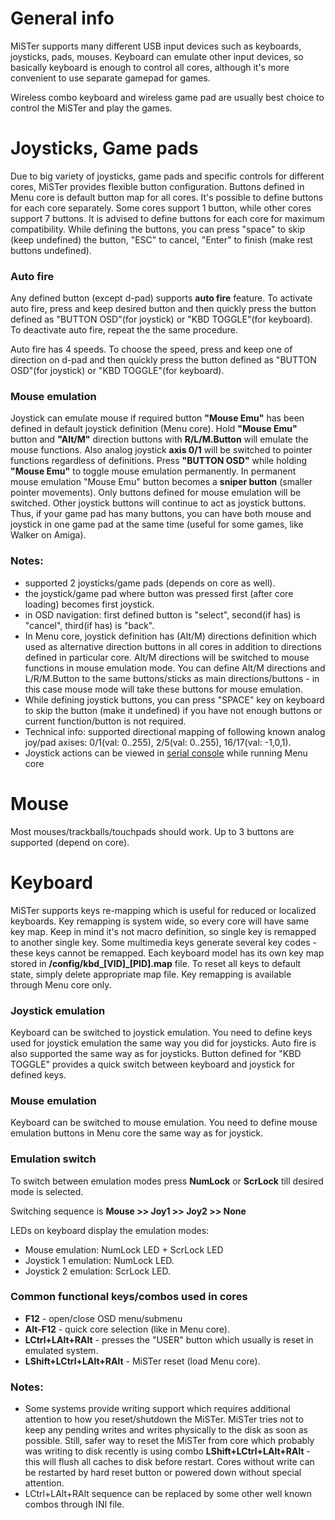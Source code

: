 # General info
MiSTer supports many different USB input devices such as keyboards, joysticks, pads, mouses. Keyboard can emulate other input devices, so basically keyboard is enough to control all cores, although it's more convenient to use separate gamepad for games.

Wireless combo keyboard and wireless game pad are usually best choice to control the MiSTer and play the games.

# Joysticks, Game pads
Due to big variety of joysticks, game pads and specific controls for different cores, MiSTer provides flexible button configuration.
Buttons defined in Menu core is default button map for all cores. It's possible to define buttons for each core separately. Some cores support 1 button, while other cores support 7 buttons. It is advised to define buttons for each core for maximum compatibility.
While defining the buttons, you can press "space" to skip (keep undefined) the button, "ESC" to cancel, "Enter" to finish (make rest buttons undefined).

### Auto fire
Any defined button (except d-pad) supports **auto fire** feature. To activate auto fire, press and keep desired button and then quickly press the button defined as "BUTTON OSD"(for joystick) or "KBD TOGGLE"(for keyboard). To deactivate auto fire, repeat the the same procedure.

Auto fire has 4 speeds. To choose the speed, press and keep one of direction on d-pad and then quickly press the button defined as "BUTTON OSD"(for joystick) or "KBD TOGGLE"(for keyboard).

### Mouse emulation
Joystick can emulate mouse if required button **"Mouse Emu"** has been defined in default joystick definition (Menu core).
Hold **"Mouse Emu"** button and **"Alt/M"** direction buttons with **R/L/M.Button** will emulate the mouse functions. Also analog joystick **axis 0/1** will be switched to pointer functions regardless of definitions. Press **"BUTTON OSD"** while holding **"Mouse Emu"** to toggle mouse emulation permanently. In permanent mouse emulation "Mouse Emu" button becomes a **sniper button** (smaller pointer movements). Only buttons defined for mouse emulation will be switched. Other joystick buttons will continue to act as joystick buttons. Thus, if your game pad has many buttons, you can have both mouse and joystick in one game pad at the same time (useful for some games, like Walker on Amiga).


### Notes:
* supported 2 joysticks/game pads (depends on core as well).
* the joystick/game pad where button was pressed first (after core loading) becomes first joystick.
* in OSD navigation: first defined button is "select", second(if has) is "cancel", third(if has) is "back".
* In Menu core, joystick definition has (Alt/M) directions definition which used as alternative direction buttons in all cores in addition to directions defined in particular core. Alt/M directions will be switched to mouse functions in mouse emulation mode. You can define Alt/M directions and L/R/M.Button to the same buttons/sticks as main directions/buttons - in this case mouse mode will take these buttons for mouse emulation.
* While defining joystick buttons, you can press "SPACE" key on keyboard to skip the button (make it undefined) if you have not enough buttons or current function/button is not required.
* Technical info: supported directional mapping of following known analog joy/pad axises: 0/1(val: 0..255), 2/5(val: 0..255), 16/17(val: -1,0,1).
* Joystick actions can be viewed in [serial console](Console-connection) while running Menu core

# Mouse
Most mouses/trackballs/touchpads should work. Up to 3 buttons are supported (depend on core).

# Keyboard
MiSTer supports keys re-mapping which is useful for reduced or localized keyboards. Key remapping is system wide, so every core will have same key map. Keep in mind it's not macro definition, so single key is remapped to another single key. Some multimedia keys generate several key codes - these keys cannot be remapped.
Each keyboard model has its own key map stored in **/config/kbd_[VID]_[PID].map** file. To reset all keys to default state, simply delete appropriate map file. Key remapping is available through Menu core only.

### Joystick emulation
Keyboard can be switched to joystick emulation. You need to define keys used for joystick emulation the same way you did for joysticks. Auto fire is also supported the same way as for joysticks. Button defined for "KBD TOGGLE" provides a quick switch between keyboard and joystick for defined keys.

### Mouse emulation
Keyboard can be switched to mouse emulation. You need to define mouse emulation buttons in Menu core the same way as for joystick.

### Emulation switch
To switch between emulation modes press **NumLock** or **ScrLock** till desired mode is selected. 

Switching sequence is **Mouse >> Joy1 >> Joy2 >> None**

LEDs on keyboard display the emulation modes:
* Mouse emulation: NumLock LED + ScrLock LED
* Joystick 1 emulation: NumLock LED.
* Joystick 2 emulation: ScrLock LED.

### Common functional keys/combos used in cores
* **F12** - open/close OSD menu/submenu
* **Alt-F12** - quick core selection (like in Menu core).
* **LCtrl+LAlt+RAlt** - presses the "USER" button which usually is reset in emulated system.
* **LShift+LCtrl+LAlt+RAlt** - MiSTer reset (load Menu core).


### Notes:
* Some systems provide writing support which requires additional attention to how you reset/shutdown the MiSTer. MiSTer tries not to keep any pending writes and writes physically to the disk as soon as possible. Still, safer way to reset the MiSTer from core which probably was writing to disk recently is using combo **LShift+LCtrl+LAlt+RAlt** - this will flush all caches to disk before restart. Cores without write can be restarted by hard reset button or powered down without special attention.
* LCtrl+LAlt+RAlt sequence can be replaced by some other well known combos through INI file.
